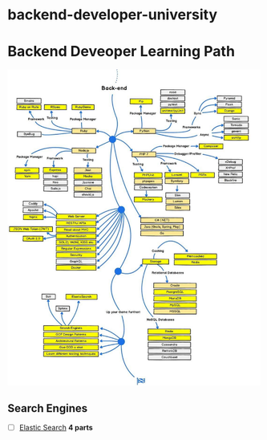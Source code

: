 # backend-developer-university



# Backend Deveoper Learning Path
![](images/path.jpg)


## Search Engines
- [ ] [Elastic Search](https://www.botreetechnologies.com/blog/elasticsearch-with-django-part-4) <b> 4 parts </b>
